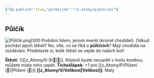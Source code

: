 ```yaml
---
{"dg-publish":true,"permalink":"/z-atomy/p/pulcik/"}
---
```


## Půlčík
![Půlčík.png|300](/img/user/z_img/P%C5%AFl%C4%8D%C3%ADk.png)
Podobní lidem, jenom menší (kromě chodidel). Odkud pochází jejich štěstí? No, víte, co se říká o **půlčících**? Mají chodidla na rozdávání. Představte si, kolik štěstí se vejde do našich bot!

**Štěstí**: 1/[[z_Atomy/0-9/🔋\|🔋]]. Kdykoli byste neuspěli v hodu kostkou, můžete místo toho uspět.
**Tichošlápek**: +1 pro [[z_Atomy/P/Plížení (🎯)\|Plížení (🎯)]]
**[[z_Atomy/V/Velikost\|Velikost]]**: Malý